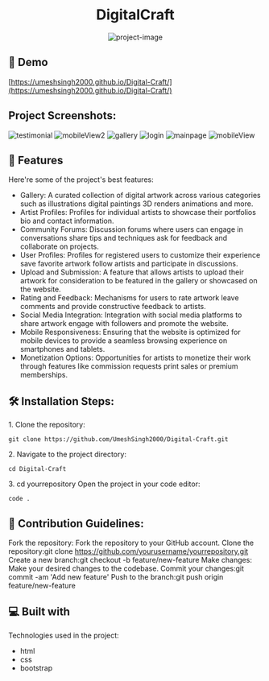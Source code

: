 <h1 align="center" id="title">DigitalCraft</h1>

<p align="center"><img src="https://socialify.git.ci/UmeshSingh2000/Digital-Craft/image?language=1&amp;owner=1&amp;name=1&amp;stargazers=1&amp;theme=Light" alt="project-image"></p>

<h2>🚀 Demo</h2>

[https://umeshsingh2000.github.io/Digital-Craft/](https://umeshsingh2000.github.io/Digital-Craft/)

<h2>Project Screenshots:</h2>

![testimonial](https://github.com/UmeshSingh2000/Digital-Craft/assets/164480488/012037cb-cc7a-43ed-84a0-8d2970f35f41)
![mobileView2](https://github.com/UmeshSingh2000/Digital-Craft/assets/164480488/9315acea-feb2-4a20-9d9d-f982a84bd9c8)
![gallery](https://github.com/UmeshSingh2000/Digital-Craft/assets/164480488/ae65aa7f-fe3d-4b1c-95eb-11e40d259d21)
![login](https://github.com/UmeshSingh2000/Digital-Craft/assets/164480488/9fd5f269-41cb-495c-9122-aeca568d0596)
![mainpage](https://github.com/UmeshSingh2000/Digital-Craft/assets/164480488/eb966c50-faf8-47d1-936d-bc347e1600d4)
![mobileView](https://github.com/UmeshSingh2000/Digital-Craft/assets/164480488/c60babdd-e1b8-4047-803f-ac7226ef8845)

  
  
<h2>🧐 Features</h2>

Here're some of the project's best features:

*   Gallery: A curated collection of digital artwork across various categories such as illustrations digital paintings 3D renders animations and more.
*   Artist Profiles: Profiles for individual artists to showcase their portfolios bio and contact information.
*   Community Forums: Discussion forums where users can engage in conversations share tips and techniques ask for feedback and collaborate on projects.
*   User Profiles: Profiles for registered users to customize their experience save favorite artwork follow artists and participate in discussions.
*   Upload and Submission: A feature that allows artists to upload their artwork for consideration to be featured in the gallery or showcased on the website.
*   Rating and Feedback: Mechanisms for users to rate artwork leave comments and provide constructive feedback to artists.
*   Social Media Integration: Integration with social media platforms to share artwork engage with followers and promote the website.
*   Mobile Responsiveness: Ensuring that the website is optimized for mobile devices to provide a seamless browsing experience on smartphones and tablets.
*   Monetization Options: Opportunities for artists to monetize their work through features like commission requests print sales or premium memberships.

<h2>🛠️ Installation Steps:</h2>

<p>1. Clone the repository:</p>

```
git clone https://github.com/UmeshSingh2000/Digital-Craft.git
```

<p>2. Navigate to the project directory:</p>

```
cd Digital-Craft
```

<p>3. cd yourrepository Open the project in your code editor:</p>

```
code .
```

<h2>🍰 Contribution Guidelines:</h2>

Fork the repository: Fork the repository to your GitHub account. Clone the repository:git clone https://github.com/yourusername/yourrepository.git Create a new branch:git checkout -b feature/new-feature Make changes: Make your desired changes to the codebase. Commit your changes:git commit -am 'Add new feature' Push to the branch:git push origin feature/new-feature

  
  
<h2>💻 Built with</h2>

Technologies used in the project:

*   html
*   css
*   bootstrap
